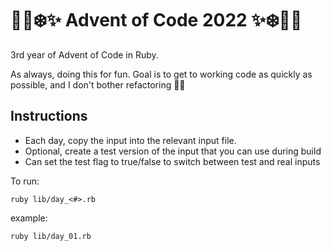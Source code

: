 # 🎄🎅❄️✨ Advent of Code 2022 ✨❄️🎅🎄

3rd year of Advent of Code in Ruby.

As always, doing this for fun. Goal is to get to working code as quickly as possible, and I don't bother refactoring 🤘🏻

## Instructions
* Each day, copy the input into the relevant input file.
* Optional, create a test version of the input that you can use during build
* Can set the test flag to true/false to switch between test and real inputs

To run:

```
ruby lib/day_<#>.rb
```
example:

```
ruby lib/day_01.rb
```
